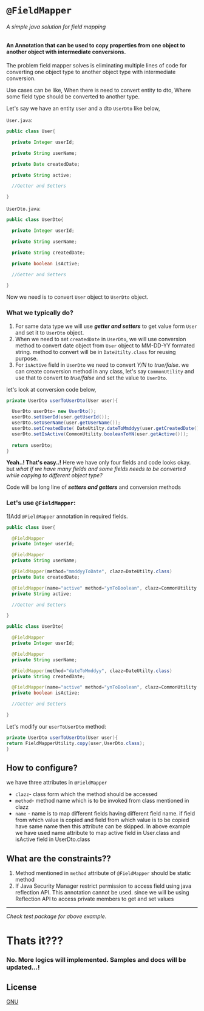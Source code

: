 # `@FieldMapper`
###### _A simple java solution for field mapping_
#### An Annotation that can be used to copy properties from one object to another object with intermediate conversions.


The problem field mapper solves is eliminating multiple lines of code for converting one object type to another object type with intermediate conversion.

Use cases can be like, When there is need to convert entity to dto, Where some field type should be converted to another type.

Let's say we have an entity `User` and a dto `UserDto` like below,

`User.java`:
```java
public class User{

  private Integer userId;

  private String userName;

  private Date createdDate;

  private String active;

  //Getter and Setters

}
```

`UserDto.java`:
```java
public class UserDto{

  private Integer userId;

  private String userName;

  private String createdDate;

  private boolean isActive;

  //Getter and Setters

}
```

Now we need is to convert `User` object to `UserDto` object.

### What we typically do?

1) For same data type we will use  **_getter and setters_** to get value form `User` and set it to `UserDto` object.
2) When we need to set `createdDate` in `UserDto`, we will use conversion method to convert date object from `User` object to MM-DD-YY formated string. method to convert will be in `DateUtilty.class` for reusing purpose.
3) For `isActive` field in `UserDto` we need to convert _Y/N_ to _true/false_. we can create conversion method in any class, let's say `CommonUtility` and use that to convert to _true/false_ and set the value to `UserDto`.

let's look at conversion code below,

```java
private UserDto userToUserDto(User user){

  UserDto userDto= new UserDto();
  userDto.setUserId(user.getUserId());
  userDto.setUserName(user.getUserName());
  userDto.setCreatedDate( DateUtilty.dateToMmddyy(user.getCreatedDate()));
  userDto.setIsActive(CommonUtility.booleanToYN(user.getActive()));
  
  return userDto;
}
```

**Yeah..! That's easy..!** Here we have only four fields and code looks okay. but _what if we have many fields and some fields needs to be converted while copying to different object type?_

Code will be long line of **_setters and getters_** and conversion methods

### Let's use `@FieldMapper`:
1)Add `@FieldMapper` annotation in required fields.

```java
public class User{

  @FieldMapper
  private Integer userId;

  @FieldMapper
  private String userName;

  @FieldMapper(method="mmddyyToDate", clazz=DateUtilty.class)
  private Date createdDate;

  @FieldMapper(name="active" method="ynToBoolean", clazz=CommonUtility.class)
  private String active;

  //Getter and Setters

}
```

```java
public class UserDto{

  @FieldMapper
  private Integer userId;

  @FieldMapper
  private String userName;

  @FieldMapper(method="dateToMmddyy", clazz=DateUtilty.class)
  private String createdDate;

  @FieldMapper(name="active" method="ynToBoolean", clazz=CommonUtility.class)
  private boolean isActive;

  //Getter and Setters

}
```
Let's modify our `userToUserDto` method:

```java
private UserDto userToUserDto(User user){
return FieldMapperUtility.copy(user,UserDto.class);
}
```
## How to configure?

we have three attributes in `@FieldMapper` 
* `clazz`- class form which the method should be accessed
* `method`- method name which is to be invoked from class mentioned in clazz
* `name` -  name is to map different fields having different field name. if field from which value is copied and field from which value is to be copied have same name then this attribute can be skipped. In above example we have used name attribute to map active field in User.class and isActive field in UserDto.class

## What are the constraints?? 

1) Method mentioned in `method` attribute of `@FieldMapper` should be static method
2) If Java Security Manager restrict permission to access field using java reflection API. This annotation cannot be used. since we will be using Reflection API to access private members to get and set values

---
_Check test package for above example._
# Thats it???
### No. More logics will implemented. Samples and docs will be updated...! 

## License
[GNU](https://www.gnu.org/licenses/gpl-3.0.en.html)
